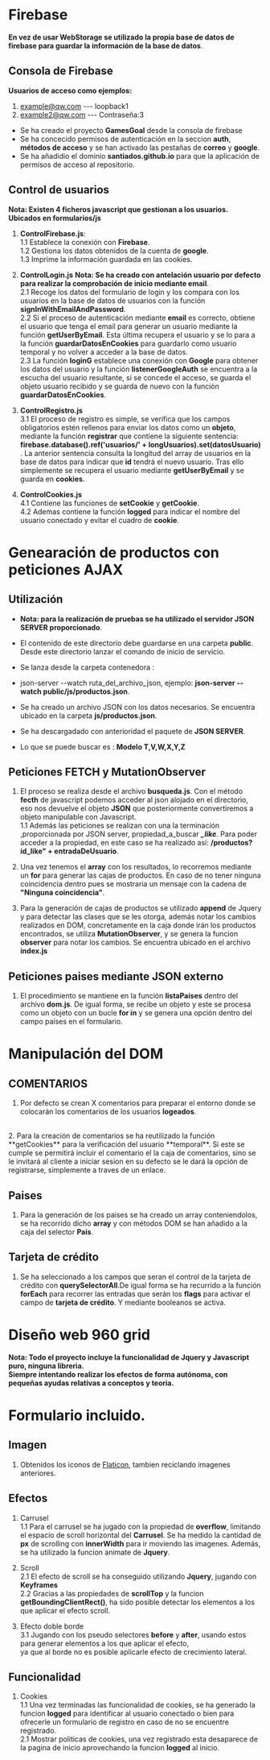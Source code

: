 
# Firebase

**En vez de usar WebStorage se utilizado la propia base de datos de firebase para guardar la información de la base de datos**.

## Consola de Firebase

**Usuarios de acceso como ejemplos:**
1. example@qw.com --- loopback1
2. example2@qw.com --- Contraseña:3

* Se ha creado el proyecto **GamesGoal** desde la consola de firebase
* Se ha concecido permisos de autenticación en la seccion **auth**, **métodos de acceso** y se han activado las pestañas de **correo** y **google**.
* Se ha añadidio el dominio **santiados.github.io** para que la aplicación de permisos de acceso al repositorio.

## Control de usuarios
**Nota: Existen 4 ficheros javascript que gestionan a los usuarios. Ubicados en formularios/js**

1. **ControlFirebase.js**: 
<br> 1.1 Establece la conexión con **Firebase**.
<br> 1.2 Gestiona los datos obtenidos de la cuenta de **google**.
<br> 1.3 Imprime la información guardada en las cookies.

2. **ControlLogin.js**
**Nota: Se ha creado con antelación usuario por defecto para realizar la comprobación de inicio mediante email**.
<br> 2.1 Recoge los datos del formulario de login y los compara con los usuarios en la base de datos de usuarios con la función **signInWithEmailAndPassword**.
<br> 2.2 Si el proceso de autenticación mediante **email** es correcto, obtiene el usuario que tenga el email para generar un usuario mediante la función **getUserByEmail**. Esta última recupera el usuario y se lo para a la función **guardarDatosEnCookies** para guardarlo como usuario temporal y no volver a acceder a la base de datos.
<br> 2.3 La función **loginG** establece una conexión con **Google** para obtener los datos del usuario y la función **listenerGoogleAuth** se encuentra a la escucha del usuario resultante, si se concede el acceso, se guarda el objeto usuario recibido y se guarda de nuevo con la función **guardarDatosEnCookies**.

3. **ControlRegistro.js**
<br> 3.1 El proceso de registro es simple, se verifica que los campos obligatorios estén rellenos para enviar los datos como un **objeto**, mediante la función **registrar** que contiene la siguiente sentencia: **firebase.database().ref('usuarios/' + longUsuarios).set(datosUsuario)** .
La anterior sentencia consulta la longitud del array de usuarios en la base de datos para indicar que **id** tendrá el nuevo usuario. Tras ello simplemente se recupera el usuario mediante **getUserByEmail** y se guarda en **cookies**.

4. **ControlCookies.js** 
<br> 4.1 Contiene las funciones de **setCookie** y **getCookie**.
<br> 4.2 Ademas contiene la función **logged** para indicar el nombre del usuario conectado y evitar el cuadro de **cookie**.




# Genearación de productos con peticiones AJAX
	
## Utilización
* **Nota: para la realización de pruebas se ha utilizado el servidor JSON SERVER proporcionado**.
* El contenido de este directorio debe guardarse en una carpeta **public**. Desde este directorio lanzar el comando de inicio de servicio.

* Se lanza desde la carpeta contenedora :

* json-server --watch ruta_del_archivo_json, ejemplo: **json-server --watch public/js/productos.json**.

* Se ha creado un archivo JSON con los datos necesarios. Se encuentra ubicado en la carpeta **js/productos.json**.

* Se ha descargadado con anterioridad el paquete de **JSON SERVER**.

* Lo que se puede buscar es : **Modelo  T,V,W,X,Y,Z**



## Peticiones FETCH y MutationObserver
1. El proceso se realiza desde el archivo **busqueda.js**. Con el método **fecth** de javascript podemos acceder al json alojado en el directorio, eso nos devuelve el objeto **JSON** que posteriormente convertiremos a objeto manipulable con Javascript.
<br> 1.1 Además las peticiones se realizan con una la terminación ,proporcionada por JSON server, propiedad_a_buscar ***_like***. Para poder acceder a la propiedad, en este caso se ha realizado así: **/productos?id_like" + entradaDeUsuario**.

2. Una vez tenemos el **array** con los resultados, lo recorremos mediante un **for** para generar las cajas de productos. En caso de no tener ninguna coincidencia dentro pues se mostraria un mensaje con la cadena de **"Ninguna coincidencia"**.

3. Para la generación de cajas de productos se utilizado **append** de Jquery y para detectar las clases que se les otorga, además notar los cambios realizados en DOM, concretamente en la caja donde irán los productos encontrados, 
se utiliza **MutationObserver**, y se genera la funcion **observer** para notar los cambios. Se encuentra ubicado en el archivo **index.js**


## Peticiones paises mediante JSON externo
1. El procedimiento se mantiene en la función **listaPaises** dentro del archivo **dom.js**. De igual forma, se recibe un objeto y este se procesa como un objeto con un bucle **for in** y se genera una opción dentro del campo países en el formulario.




# Manipulación del DOM

## COMENTARIOS
 1. Por defecto se crean X comentarios para preparar el entorno donde se colocarán los comentarios de los usuarios **logeados**.
 <br>
 2. Para la creación de comentarios se ha reutilizado la función **getCookies** para la verificación del usuario **temporal**.
 	Si este se cumple se permitirá incluir el comentario el la caja de comentarios, sino se le invitará al cliente a iniciar sesion
 	en su defecto se le dará la opción de registrarse, simplemente a traves de un enlace.

## Paises
 1. Para la generación de los paises se ha creado un array conteniendolos, se ha recorrido dicho **array** y con métodos DOM se han añadido
 	a la caja del selector **Pais**.

## Tarjeta de crédito
 1. Se ha seleccionado a los campos que seran el control de la tarjeta de crédito con **querySelectorAll**.De igual forma se ha recurrido a la 
    función **forEach** para recorrer las entradas que serán los **flags** para activar el campo de **tarjeta de crédito**. Y mediante booleanos se activa.


# Diseño web 960 grid

**Nota: Todo el proyecto incluye la funcionalidad de Jquery y Javascript puro, ninguna libreria.<br>
		 Siempre intentando realizar los efectos de forma autónoma, con pequeñas ayudas relativas a conceptos y teoria.**

# Formulario incluido.


## Imagen
 1. Obtenidos los iconos de [Flaticon](https://www.flaticon.es/), tambien reciclando imagenes anteriores.

## Efectos 

 1. Carrusel
 <br> 1.1 Para el carrusel se ha jugado con la propiedad de **overflow**, limitando el espacio de scroll horizontal del **Carrusel**.
 	      Se ha medido la cantidad de **px** de scrolling  con **innerWidth** para ir moviendo las imagenes.
 		  Además, se ha utilizado la funcion animate de **Jquery**.

 2. Scroll
 <br> 2.1 El efecto de scroll se ha conseguido utilizando **Jquery**, jugando con **Keyframes**
 <br> 2.2 Gracias a las propiedades de **scrollTop** y la funcion **getBoundingClientRect()**, ha sido posible detectar 
      los elementos a los que aplicar el efecto scroll.

 3. Efecto doble borde 
 <br> 3.1 Jugando con los pseudo selectores **before** y **after**, usando estos para generar elementos a los que aplicar el efecto, <br>
 		  ya que al borde no es posible aplicarle efecto de crecimiento lateral.
	
## Funcionalidad
 1. Cookies 
 <br> 1.1 Una vez terminadas las funcionalidad de cookies, se ha generado la funcion **logged** para identificar al usuario conectado o bien 
      para ofrecerle un formulario de registro en caso de no se encuentre registrado.
 <br> 2.1 Mostrar politicas de cookies, una vez registrado esta desaparece de la pagina de inicio aprovechando la funcion **logged** al inicio.

